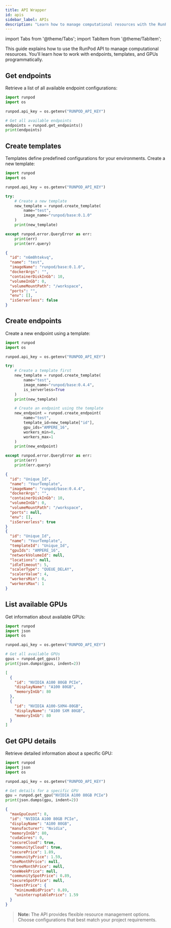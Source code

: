 ```yaml
---
title: API Wrapper
id: apis
sidebar_label: APIs
description: "Learn how to manage computational resources with the RunPod API, including endpoint configurations, template creation, and GPU management, to optimize your project's performance."
---
```


import Tabs from '@theme/Tabs';
import TabItem from '@theme/TabItem';

This guide explains how to use the RunPod API to manage computational resources. You'll learn how to work with endpoints, templates, and GPUs programmatically.

## Get endpoints

Retrieve a list of all available endpoint configurations:

```python
import runpod
import os

runpod.api_key = os.getenv("RUNPOD_API_KEY")

# Get all available endpoints
endpoints = runpod.get_endpoints()
print(endpoints)
```

## Create templates

Templates define predefined configurations for your environments. Create a new template:

<Tabs>
  <TabItem value="python" label="Python" default>

```python
import runpod
import os

runpod.api_key = os.getenv("RUNPOD_API_KEY")

try:
    # Create a new template
    new_template = runpod.create_template(
        name="test",
        image_name="runpod/base:0.1.0"
    )
    print(new_template)

except runpod.error.QueryError as err:
    print(err)
    print(err.query)
```

</TabItem>
  <TabItem value="output" label="Output">

```json
{
  "id": "n6m0htekvq",
  "name": "test",
  "imageName": "runpod/base:0.1.0",
  "dockerArgs": "",
  "containerDiskInGb": 10,
  "volumeInGb": 0,
  "volumeMountPath": "/workspace",
  "ports": "",
  "env": [],
  "isServerless": false
}
```

</TabItem>
</Tabs>

## Create endpoints

Create a new endpoint using a template:

<Tabs>
  <TabItem value="python" label="Python" default>

```python
import runpod
import os

runpod.api_key = os.getenv("RUNPOD_API_KEY")

try:
    # Create a template first
    new_template = runpod.create_template(
        name="test",
        image_name="runpod/base:0.4.4",
        is_serverless=True
    )
    print(new_template)

    # Create an endpoint using the template
    new_endpoint = runpod.create_endpoint(
        name="test",
        template_id=new_template["id"],
        gpu_ids="AMPERE_16",
        workers_min=0,
        workers_max=1
    )
    print(new_endpoint)

except runpod.error.QueryError as err:
    print(err)
    print(err.query)
```

</TabItem>
  <TabItem value="output" label="Output">

```json
{
  "id": "Unique_Id",
  "name": "YourTemplate",
  "imageName": "runpod/base:0.4.4",
  "dockerArgs": "",
  "containerDiskInGb": 10,
  "volumeInGb": 0,
  "volumeMountPath": "/workspace",
  "ports": null,
  "env": [],
  "isServerless": true
}
{
  "id": "Unique_Id",
  "name": "YourTemplate",
  "templateId": "Unique_Id",
  "gpuIds": "AMPERE_16",
  "networkVolumeId": null,
  "locations": null,
  "idleTimeout": 5,
  "scalerType": "QUEUE_DELAY",
  "scalerValue": 4,
  "workersMin": 0,
  "workersMax": 1
}
```

</TabItem>
</Tabs>

## List available GPUs

Get information about available GPUs:

<Tabs>
  <TabItem value="python" label="Python" default>

```python
import runpod
import json
import os

runpod.api_key = os.getenv("RUNPOD_API_KEY")

# Get all available GPUs
gpus = runpod.get_gpus()
print(json.dumps(gpus, indent=2))
```

</TabItem>
  <TabItem value="output" label="Output">

```json
[
  {
    "id": "NVIDIA A100 80GB PCIe",
    "displayName": "A100 80GB",
    "memoryInGb": 80
  },
  {
    "id": "NVIDIA A100-SXM4-80GB",
    "displayName": "A100 SXM 80GB",
    "memoryInGb": 80
  }
]
```

</TabItem>
</Tabs>

## Get GPU details

Retrieve detailed information about a specific GPU:

<Tabs>
  <TabItem value="python" label="Python" default>

```python
import runpod
import json
import os

runpod.api_key = os.getenv("RUNPOD_API_KEY")

# Get details for a specific GPU
gpu = runpod.get_gpu("NVIDIA A100 80GB PCIe")
print(json.dumps(gpu, indent=2))
```

</TabItem>
  <TabItem value="output" label="Output">

```json
{
  "maxGpuCount": 8,
  "id": "NVIDIA A100 80GB PCIe",
  "displayName": "A100 80GB",
  "manufacturer": "Nvidia",
  "memoryInGb": 80,
  "cudaCores": 0,
  "secureCloud": true,
  "communityCloud": true,
  "securePrice": 1.89,
  "communityPrice": 1.59,
  "oneMonthPrice": null,
  "threeMonthPrice": null,
  "oneWeekPrice": null,
  "communitySpotPrice": 0.89,
  "secureSpotPrice": null,
  "lowestPrice": {
    "minimumBidPrice": 0.89,
    "uninterruptablePrice": 1.59
  }
}
```

</TabItem>
</Tabs>

> **Note:** The API provides flexible resource management options. Choose configurations that best match your project requirements.
